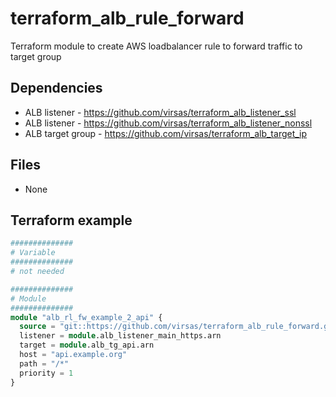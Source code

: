 # terraform_alb_rule_forward

Terraform module to create AWS loadbalancer rule to forward traffic to target group

##  Dependencies

- ALB listener - <https://github.com/virsas/terraform_alb_listener_ssl>
- ALB listener - <https://github.com/virsas/terraform_alb_listener_nonssl>
- ALB target group - <https://github.com/virsas/terraform_alb_target_ip>

## Files

- None

## Terraform example

``` terraform
##############
# Variable
##############
# not needed

##############
# Module
##############
module "alb_rl_fw_example_2_api" {
  source = "git::https://github.com/virsas/terraform_alb_rule_forward.git?ref=v1.0.0"
  listener = module.alb_listener_main_https.arn
  target = module.alb_tg_api.arn
  host = "api.example.org"
  path = "/*"
  priority = 1
}
```